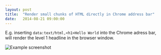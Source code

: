 ```yaml
---
layout: post
title:  "Render small chunks of HTML directly in Chrome address bar"
date:   2014-08-21 09:00:00
---
```


E.g. inserting ```data:text/html,<h1>Hello World``` into the Chrome adress bar, will render the level 1 headline in the browser window.

![Example screenshot]({{site.baseurl}}/assets/images/posts/chrome-address-bar-render-html.jpg)
